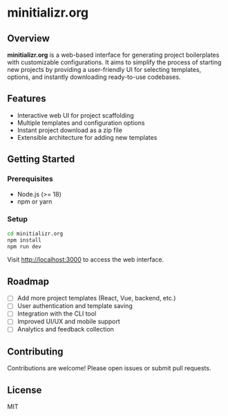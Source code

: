 # minitializr.org

## Overview

**minitializr.org** is a web-based interface for generating project boilerplates with customizable configurations. It aims to simplify the process of starting new projects by providing a user-friendly UI for selecting templates, options, and instantly downloading ready-to-use codebases.

## Features

- Interactive web UI for project scaffolding
- Multiple templates and configuration options
- Instant project download as a zip file
- Extensible architecture for adding new templates

## Getting Started

### Prerequisites

- Node.js (>= 18)
- npm or yarn

### Setup

```bash
cd minitializr.org
npm install
npm run dev
```

Visit [http://localhost:3000](http://localhost:3000) to access the web interface.

## Roadmap

- [ ] Add more project templates (React, Vue, backend, etc.)
- [ ] User authentication and template saving
- [ ] Integration with the CLI tool
- [ ] Improved UI/UX and mobile support
- [ ] Analytics and feedback collection

## Contributing

Contributions are welcome! Please open issues or submit pull requests.

## License

MIT